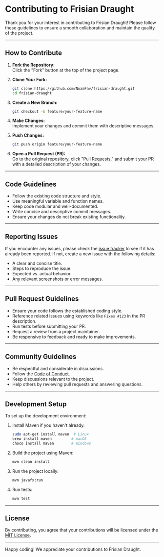 # Contributing to Frisian Draught

Thank you for your interest in contributing to Frisian Draught! Please follow these guidelines to ensure a smooth collaboration and maintain the quality of the project.

---

## How to Contribute

1. **Fork the Repository:**  
   Click the "Fork" button at the top of the project page.

2. **Clone Your Fork:**  
   ```bash
   git clone https://github.com/NoamFav/frisian-draught.git
   cd frisian-draught
   ```

3. **Create a New Branch:**  
   ```bash
   git checkout -b feature/your-feature-name
   ```

4. **Make Changes:**  
   Implement your changes and commit them with descriptive messages.

5. **Push Changes:**  
   ```bash
   git push origin feature/your-feature-name
   ```

6. **Open a Pull Request (PR):**  
   Go to the original repository, click "Pull Requests," and submit your PR with a detailed description of your changes.

---

## Code Guidelines

- Follow the existing code structure and style.
- Use meaningful variable and function names.
- Keep code modular and well-documented.
- Write concise and descriptive commit messages.
- Ensure your changes do not break existing functionality.

---

## Reporting Issues

If you encounter any issues, please check the [issue tracker](https://github.com/your-repo/frisian-draught/issues) to see if it has already been reported. If not, create a new issue with the following details:

- A clear and concise title.
- Steps to reproduce the issue.
- Expected vs. actual behavior.
- Any relevant screenshots or error messages.

---

## Pull Request Guidelines

- Ensure your code follows the established coding style.
- Reference related issues using keywords like `Fixes #123` in the PR description.
- Run tests before submitting your PR.
- Request a review from a project maintainer.
- Be responsive to feedback and ready to make improvements.

---

## Community Guidelines

- Be respectful and considerate in discussions.
- Follow the [Code of Conduct](CODE_OF_CONDUCT.md).
- Keep discussions relevant to the project.
- Help others by reviewing pull requests and answering questions.

---

## Development Setup

To set up the development environment:

1. Install Maven if you haven't already.
   ```bash
   sudo apt-get install maven  # Linux
   brew install maven         # macOS
   choco install maven        # Windows
   ```

2. Build the project using Maven:
   ```bash
   mvn clean install
   ```

3. Run the project locally:
   ```bash
   mvn javafx:run
   ```

4. Run tests:
   ```bash
   mvn test
   ```

---

## License

By contributing, you agree that your contributions will be licensed under the [MIT License](LICENSE).

---

Happy coding! We appreciate your contributions to Frisian Draught.

